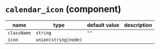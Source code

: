 # `calendar_icon` (component)

| name        | type                  | default value | description |
| ----------- | --------------------- | ------------- | ----------- |
| `className` | `string`              | `""`          |             |
| `icon`      | `union(string\|node)` |               |             |
